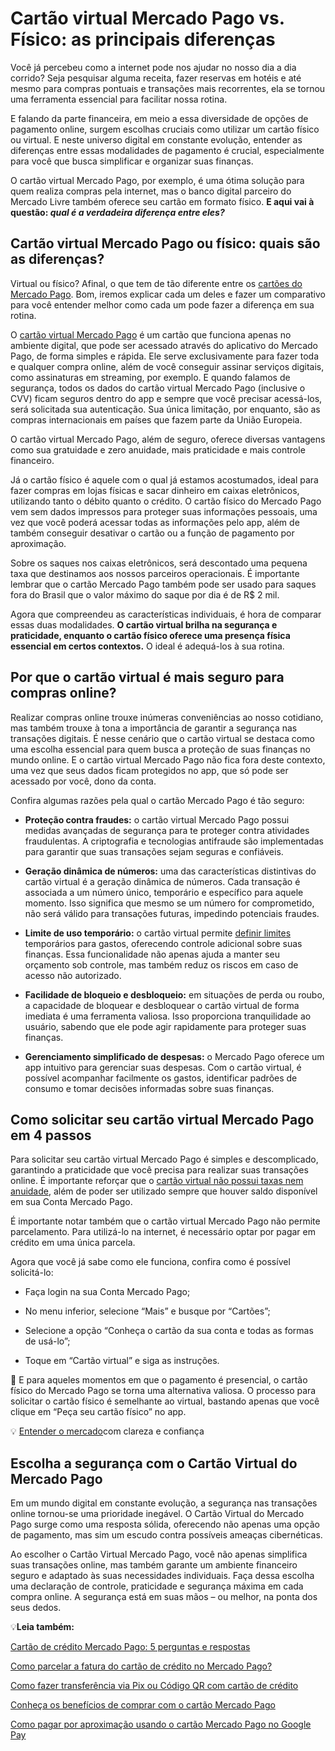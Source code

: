 # Cartão virtual Mercado Pago vs. Físico: as principais diferenças

Você já percebeu como a internet pode nos ajudar no nosso dia a dia corrido? Seja pesquisar alguma receita, fazer reservas em hotéis e até mesmo para compras pontuais e transações mais recorrentes, ela se tornou uma ferramenta essencial para facilitar nossa rotina.

E falando da parte financeira, em meio a essa diversidade de opções de pagamento online, surgem escolhas cruciais como utilizar um cartão físico ou virtual. E neste universo digital em constante evolução, entender as diferenças entre essas modalidades de pagamento é crucial, especialmente para você que busca simplificar e organizar suas finanças.

O cartão virtual Mercado Pago, por exemplo, é uma ótima solução para quem realiza compras pela internet, mas o banco digital parceiro do Mercado Livre também oferece seu cartão em formato físico. **E aqui vai à questão: *qual é a verdadeira diferença entre eles?***

## **Cartão virtual Mercado Pago ou físico: quais são as diferenças?**

Virtual ou físico? Afinal, o que tem de tão diferente entre os [cartões do Mercado Pago](https://meubolso.mercadopago.com.br/cartoes-mercado-pago-pague-no-debito-credito-ou-no-cartao-virtual). Bom, iremos explicar cada um deles e fazer um comparativo para você entender melhor como cada um pode fazer a diferença em sua rotina.

O [cartão virtual Mercado Pago](https://meubolso.mercadopago.com.br/como-funciona-o-cartao-virtual-mercado-pago) é um cartão que funciona apenas no ambiente digital, que pode ser acessado através do aplicativo do Mercado Pago, de forma simples e rápida. Ele serve exclusivamente para fazer toda e qualquer compra online, além de você conseguir assinar serviços digitais, como assinaturas em streaming, por exemplo. E quando falamos de segurança, todos os dados do cartão virtual Mercado Pago (inclusive o CVV) ficam seguros dentro do app e sempre que você precisar acessá-los, será solicitada sua autenticação. Sua única limitação, por enquanto, são as compras internacionais em países que fazem parte da União Europeia.

O cartão virtual Mercado Pago, além de seguro, oferece diversas vantagens como sua gratuidade e zero anuidade, mais praticidade e mais controle financeiro.

Já o cartão físico é aquele com o qual já estamos acostumados, ideal para fazer compras em lojas físicas e sacar dinheiro em caixas eletrônicos, utilizando tanto o débito quanto o crédito. O cartão físico do Mercado Pago vem sem dados impressos para proteger suas informações pessoais, uma vez que você poderá acessar todas as informações pelo app, além de também conseguir desativar o cartão ou a função de pagamento por aproximação.

Sobre os saques nos caixas eletrônicos, será descontado uma pequena taxa que destinamos aos nossos parceiros operacionais. É importante lembrar que o cartão Mercado Pago também pode ser usado para saques fora do Brasil que o valor máximo do saque por dia é de R$ 2 mil.

Agora que compreendeu as características individuais, é hora de comparar essas duas modalidades. **O cartão virtual brilha na segurança e praticidade, enquanto o cartão físico oferece uma presença física essencial em certos contextos.** O ideal é adequá-los à sua rotina.

## **Por que o cartão virtual é mais seguro para compras online?**

Realizar compras online trouxe inúmeras conveniências ao nosso cotidiano, mas também trouxe à tona a importância de garantir a segurança nas transações digitais. É nesse cenário que o cartão virtual se destaca como uma escolha essencial para quem busca a proteção de suas finanças no mundo online. E o cartão virtual Mercado Pago não fica fora deste contexto, uma vez que seus dados ficam protegidos no app, que só pode ser acessado por você, dono da conta.

Confira algumas razões pela qual o cartão Mercado Pago é tão seguro:

- **Proteção contra fraudes:** o cartão virtual Mercado Pago possui medidas avançadas de segurança para te proteger contra atividades fraudulentas. A criptografia e tecnologias antifraude são implementadas para garantir que suas transações sejam seguras e confiáveis.

- **Geração dinâmica de números:** uma das características distintivas do cartão virtual é a geração dinâmica de números. Cada transação é associada a um número único, temporário e específico para aquele momento. Isso significa que mesmo se um número for comprometido, não será válido para transações futuras, impedindo potenciais fraudes.

- **Limite de uso temporário:** o cartão virtual permite [definir limites](https://meubolso.mercadopago.com.br/cartao-de-credito-mercado-pago-3-dicas-para-aumentar-seu-limite) temporários para gastos, oferecendo controle adicional sobre suas finanças. Essa funcionalidade não apenas ajuda a manter seu orçamento sob controle, mas também reduz os riscos em caso de acesso não autorizado.

- **Facilidade de bloqueio e desbloqueio:** em situações de perda ou roubo, a capacidade de bloquear e desbloquear o cartão virtual de forma imediata é uma ferramenta valiosa. Isso proporciona tranquilidade ao usuário, sabendo que ele pode agir rapidamente para proteger suas finanças.

- **Gerenciamento simplificado de despesas:** o Mercado Pago oferece um app intuitivo para gerenciar suas despesas. Com o cartão virtual, é possível acompanhar facilmente os gastos, identificar padrões de consumo e tomar decisões informadas sobre suas finanças.

## **Como solicitar seu cartão virtual Mercado Pago em 4 passos**

Para solicitar seu cartão virtual Mercado Pago é simples e descomplicado, garantindo a praticidade que você precisa para realizar suas transações online. É importante reforçar que o [cartão virtual não possui taxas nem anuidade](https://meubolso.mercadopago.com.br/taxas-e-juros-cartao-mercado-pago), além de poder ser utilizado sempre que houver saldo disponível em sua Conta Mercado Pago.

É importante notar também que o cartão virtual Mercado Pago não permite parcelamento. Para utilizá-lo na internet, é necessário optar por pagar em crédito em uma única parcela.

Agora que você já sabe como ele funciona, confira como é possível solicitá-lo:

- Faça login na sua Conta Mercado Pago;

- No menu inferior, selecione “Mais” e busque por “Cartões”; 

- Selecione a opção “Conheça o cartão da sua conta e todas as formas de usá-lo”;

- Toque em “Cartão virtual” e siga as instruções. 

👀 E para aqueles momentos em que o pagamento é presencial, o cartão físico do Mercado Pago se torna uma alternativa valiosa. O processo para solicitar o cartão físico é semelhante ao virtual, bastando apenas que você clique em “Peça seu cartão físico” no app.

💡 [Entender o mercado](https://meubolso.mercadopago.com.br/guia-para-entender-o-mercado)com clareza e confiança

## **Escolha a segurança com o Cartão Virtual do Mercado Pago**

Em um mundo digital em constante evolução, a segurança nas transações online tornou-se uma prioridade inegável. O Cartão Virtual do Mercado Pago surge como uma resposta sólida, oferecendo não apenas uma opção de pagamento, mas sim um escudo contra possíveis ameaças cibernéticas.

Ao escolher o Cartão Virtual Mercado Pago, você não apenas simplifica suas transações online, mas também garante um ambiente financeiro seguro e adaptado às suas necessidades individuais. Faça dessa escolha uma declaração de controle, praticidade e segurança máxima em cada compra online. A segurança está em suas mãos – ou melhor, na ponta dos seus dedos.

💡**Leia também:**

[Cartão de crédito Mercado Pago: 5 perguntas e respostas](https://meubolso.mercadopago.com.br/cartao-de-credito-mercado-pago-5-perguntas-e-respostas)

[Como parcelar a fatura do cartão de crédito no Mercado Pago?](https://meubolso.mercadopago.com.br/parcelamento-fatura-cartao-credito)

[Como fazer transferência via Pix ou Código QR com cartão de crédito](https://meubolso.mercadopago.com.br/transferencia-via-pix-ou-codigoqr-no-mercado-pago)

[Conheça os benefícios de comprar com o cartão Mercado Pago](https://meubolso.mercadopago.com.br/conheca-os-benef%C3%ADcios-de-comprar-com-o-cartao-mercado-pago)

[Como pagar por aproximação usando o cartão Mercado Pago no Google Pay](https://meubolso.mercadopago.com.br/google-pay-cartao-mercado-pago)